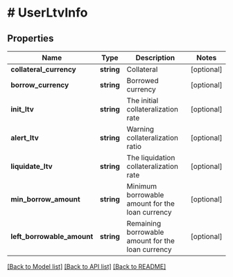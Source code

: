 # # UserLtvInfo

## Properties

Name | Type | Description | Notes
------------ | ------------- | ------------- | -------------
**collateral_currency** | **string** | Collateral | [optional] 
**borrow_currency** | **string** | Borrowed currency | [optional] 
**init_ltv** | **string** | The initial collateralization rate | [optional] 
**alert_ltv** | **string** | Warning collateralization ratio | [optional] 
**liquidate_ltv** | **string** | The liquidation collateralization rate | [optional] 
**min_borrow_amount** | **string** | Minimum borrowable amount for the loan currency | [optional] 
**left_borrowable_amount** | **string** | Remaining borrowable amount for the loan currency | [optional] 

[[Back to Model list]](../../README.md#documentation-for-models) [[Back to API list]](../../README.md#documentation-for-api-endpoints) [[Back to README]](../../README.md)
